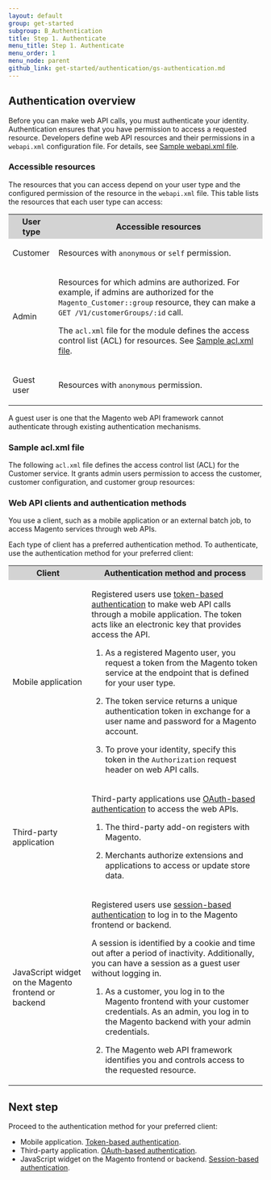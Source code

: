 ```yaml
---
layout: default
group: get-started
subgroup: B_Authentication
title: Step 1. Authenticate
menu_title: Step 1. Authenticate
menu_order: 1
menu_node: parent
github_link: get-started/authentication/gs-authentication.md
---
```


<h2 id="overview-authenticate">Authentication overview</h2>
<p>Before you can make web API calls, you must authenticate your identity. Authentication ensures that you have permission to access a requested resource. Developers define web API resources and their permissions in a <code>webapi.xml</code> configuration file. For details, see <a href="{{ site.gdeurl }}extension-dev-guide/service-contracts/service-to-web-service.html#sample-webapi">Sample webapi.xml file</a>.</p>
<h3 id="accessible-resources">Accessible resources</h3>
<p>The resources that you can access depend on your user type and the configured permission of the resource in the <code>webapi.xml</code> file. This table lists the resources that each user type can access:</p>
<table style="width:100%">
   <tr bgcolor="lightgray">
      <th>User type</th>
      <th>Accessible resources</th>
   </tr>
   <tr>
      <td>
         <p>Customer</p>
      </td>
      <td>
         <p>Resources with <code>anonymous</code> or <code>self</code> permission.</p>
      </td>
   </tr>
   <tr>
      <td>
         <p>Admin</p>
      </td>
      <td>
         <p>Resources for which admins are authorized. For example, if admins are authorized for the <code>Magento_Customer::group</code> resource, they can make a <code>GET&nbsp;/V1/customerGroups/:id</code> call.</p>
         <p>The <code>acl.xml</code> file for the module defines the access control list (ACL) for resources. See <a href="#acl-xml-file">Sample acl.xml file</a>.</p>
      </td>
   </tr>
   <tr>
      <td>
         <p>Guest user</p>
      </td>
      <td>
         <p> Resources with <code>anonymous</code> permission.</p>
      </td>
   </tr>
</table>
<div class="bs-callout bs-callout-info" id="info">
   <p>A guest user is one that the Magento web API framework cannot authenticate through existing authentication mechanisms.</p>
</div>
<h3 id="acl-xml-file">Sample acl.xml file</h3>
<p>The following <code>acl.xml</code> file defines the access control list (ACL) for the Customer service. It grants admin users permission to access the customer, customer configuration, and customer group resources:</p>
<script src="https://gist.github.com/difleming/6bfb9252b303ee503f55.js"></script>

<h3 id="webapi-clients">Web API clients and authentication methods</h3>
<p>You use a client, such as a mobile application or an external batch job, to access Magento services through web APIs.</p>
<p>Each type of client has a preferred authentication method. To authenticate, use the authentication method for your preferred client:</p>
<table style="width:100%">
   <tr bgcolor="lightgray">
      <th>Client</th>
      <th>Authentication method and process</th>
   </tr>
   <tr>
      <td>
         <p>Mobile application</p>
      </td>
      <td>
         <p>Registered users use <a href="{{ site.gdeurl }}get-started/authentication/gs-authentication-token.html">token-based authentication</a> to make web API calls through a mobile application. The token acts like an electronic key that provides access the API.</p>
         <ol>
            <li>
               <p>As a registered Magento user, you request a token from the Magento token service at the endpoint that is defined for your user type.</p>
            </li>
            <li>
               <p>The token service returns a unique authentication token in exchange for a user name and password for a Magento account.</p>
            </li>
            <li>
               <p>
                  To prove your identity, specify this token in the <code>Authorization</code> request header <!-- with the <code>Bearer</code> HTTP authorization scheme  -->on web API calls.
               </p>
            </li>
         </ol>
         <!--  <p>The token never expires but it can be revoked.</p> -->
      </td>
   </tr>
   <tr>
      <td>
         <p>Third-party application</p>
      </td>
      <td>
         <p>Third-party applications use <a href="{{ site.gdeurl }}get-started/authentication/gs-authentication-oauth.html">OAuth-based authentication</a> to access the web APIs.</p>
         <ol>
            <li>
               <p>The third-party add-on registers with Magento.</p>
            </li>
            <li>
               <p>Merchants authorize extensions and applications to access or update store data.</p>
            </li>
         </ol>
      </td>
   </tr>
   <tr>
      <td>
         <p>JavaScript widget on the Magento frontend or backend</p>
      </td>
      <td>
         <p>Registered users use <a href="{{ site.gdeurl }}get-started/authentication/gs-authentication-session.html">session-based authentication</a> to log in to the Magento frontend or backend.</p>
         <p>A session is identified by a cookie and time out after a period of inactivity. Additionally, you can have a session as a guest user without logging in.</p>
         <ol>
            <li>
               <p>As a customer, you log in to the Magento frontend with your customer credentials. As an admin, you log in to the Magento backend with your admin credentials.</p>
            </li>
            <li>
               <p>The Magento web API framework identifies you and controls access to the requested resource.
               </p>
            </li>
         </ol>
      </td>
   </tr>
</table>
<h2 id="next-step-auth">Next step</h2>
<p>Proceed to the authentication method for your preferred client:</p>
<ul>
   <li>Mobile application. <a href="{{ site.gdeurl }}get-started/authentication/gs-authentication-token.html">Token-based authentication</a>.</li>
   <li>Third-party application. <a href="{{ site.gdeurl }}get-started/authentication/gs-authentication-oauth.html">OAuth-based authentication</a>.</li>
   <li>JavaScript widget on the Magento frontend or backend. <a href="{{ site.gdeurl }}get-started/authentication/gs-authentication-session.html">Session-based authentication</a>.</li>
</ul>

